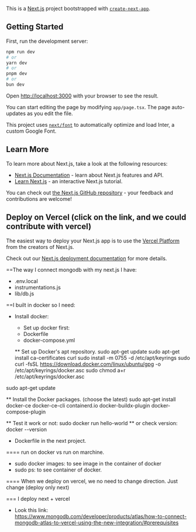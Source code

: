 This is a [Next.js](https://nextjs.org/) project bootstrapped with [`create-next-app`](https://github.com/vercel/next.js/tree/canary/packages/create-next-app).

## Getting Started

First, run the development server:

```bash
npm run dev
# or
yarn dev
# or
pnpm dev
# or
bun dev
```

Open [http://localhost:3000](http://localhost:3000) with your browser to see the result.

You can start editing the page by modifying `app/page.tsx`. The page auto-updates as you edit the file.

This project uses [`next/font`](https://nextjs.org/docs/basic-features/font-optimization) to automatically optimize and load Inter, a custom Google Font.

## Learn More

To learn more about Next.js, take a look at the following resources:

- [Next.js Documentation](https://nextjs.org/docs) - learn about Next.js features and API.
- [Learn Next.js](https://nextjs.org/learn) - an interactive Next.js tutorial.

You can check out [the Next.js GitHub repository](https://github.com/vercel/next.js/) - your feedback and contributions are welcome!

## Deploy on Vercel (click on the link, and we could contribute with vercel)

The easiest way to deploy your Next.js app is to use the [Vercel Platform](https://vercel.com/new?utm_medium=default-template&filter=next.js&utm_source=create-next-app&utm_campaign=create-next-app-readme) from the creators of Next.js.

Check out our [Next.js deployment documentation](https://nextjs.org/docs/deployment) for more details.



==The way I connect mongodb with my next.js
I have:
- .env.local
- instrumentations.js
- lib/db.js


==I built in docker so I need:
- Install docker:
  +  Set up docker first:
  - Dockerfile
  - docker-compose.yml

  ** Set up Docker's apt repository.
sudo apt-get update
sudo apt-get install ca-certificates curl
sudo install -m 0755 -d /etc/apt/keyrings
sudo curl -fsSL https://download.docker.com/linux/ubuntu/gpg -o /etc/apt/keyrings/docker.asc
sudo chmod a+r /etc/apt/keyrings/docker.asc

sudo apt-get update

  ** Install the Docker packages. (choose the latest)
sudo apt-get install docker-ce docker-ce-cli containerd.io docker-buildx-plugin docker-compose-plugin

  ** Test it work or not:
  sudo docker run hello-world
  ** or check version: docker --version
  

- Dockerfile in the next project.

==== run on docker vs run on marchine.
- sudo docker images: to see image in the container of docker
- sudo ps: to see container of docker.

==== When we deploy on vercel, we no need to change direction. Just change  (deploy only next)

=== I deploy next + vercel
- Look this link: https://www.mongodb.com/developer/products/atlas/how-to-connect-mongodb-atlas-to-vercel-using-the-new-integration/#prerequisites


